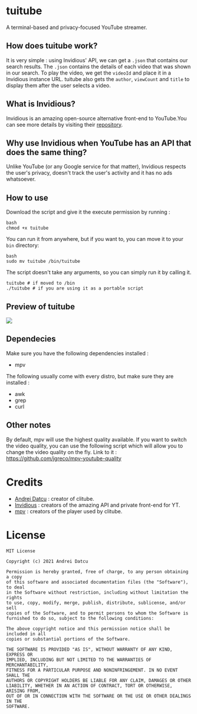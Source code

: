 # tuitube
A terminal-based and privacy-focused YouTube streamer.

## How does tuitube work?
It is very simple : using Invidious' API, we can get a `.json` that contains our search results. The `.json` contains the details of each video that was shown in our search. To play the video, we get the `videoId` and place it in a Invidious instance URL. tuitube also gets the `author`, `viewCount` and `title` to display them after the user selects a video.

## What is Invidious?
Invidious is an amazing open-source alternative front-end to YouTube.You can see more details by visiting their [repository](https://github.com/iv-org/invidious).

## Why use Invidious when YouTube has an API that does the same thing?
Unlike YouTube (or any Google service for that matter), Invidious respects the user's privacy, doesn't track the user's activity and it has no ads whatsoever. 

## How to use
Download the script and give it the execute permission by running :
```
bash
chmod +x tuitube
```
You can run it from anywhere, but if you want to, you can move it to your `bin` directory:
```
bash
sudo mv tuitube /bin/tuitube
```
The script doesn't take any arguments, so you can simply run it by calling it.
```
tuitube # if moved to /bin
./tuitube # if you are using it as a portable script
```
## Preview of tuitube
 ![](tuitube-preview.gif)
 
## Dependecies
Make sure you have the following dependencies installed :
- mpv

The following usually come with every distro, but make sure they are installed :
- awk
- grep
- curl

## Other notes
By default, mpv will use the highest quality available.
If you want to switch the video quality, you can use the following script
which will allow you to change the video quality on the fly. Link to it :
https://github.com/jgreco/mpv-youtube-quality

# Credits
 - [Andrei Datcu](https://datcuandrei.github.io) : creator of clitube.
 - [Invidious](https://github.com/iv-org/invidious) : creators of the amazing API and private front-end for YT.
 - [mpv](https://mpv.io/) : creators of the player used by clitube.
# License
```
MIT License

Copyright (c) 2021 Andrei Datcu

Permission is hereby granted, free of charge, to any person obtaining a copy
of this software and associated documentation files (the "Software"), to deal
in the Software without restriction, including without limitation the rights
to use, copy, modify, merge, publish, distribute, sublicense, and/or sell
copies of the Software, and to permit persons to whom the Software is
furnished to do so, subject to the following conditions:

The above copyright notice and this permission notice shall be included in all
copies or substantial portions of the Software.

THE SOFTWARE IS PROVIDED "AS IS", WITHOUT WARRANTY OF ANY KIND, EXPRESS OR
IMPLIED, INCLUDING BUT NOT LIMITED TO THE WARRANTIES OF MERCHANTABILITY,
FITNESS FOR A PARTICULAR PURPOSE AND NONINFRINGEMENT. IN NO EVENT SHALL THE
AUTHORS OR COPYRIGHT HOLDERS BE LIABLE FOR ANY CLAIM, DAMAGES OR OTHER
LIABILITY, WHETHER IN AN ACTION OF CONTRACT, TORT OR OTHERWISE, ARISING FROM,
OUT OF OR IN CONNECTION WITH THE SOFTWARE OR THE USE OR OTHER DEALINGS IN THE
SOFTWARE.

```
